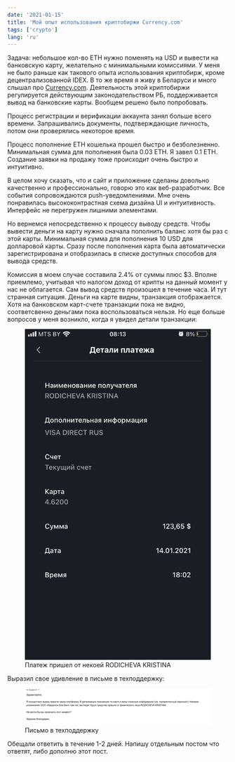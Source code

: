 ```yaml
---
date: '2021-01-15'
title: 'Мой опыт использования криптобиржи Currency.com'
tags: ['crypto']
lang: 'ru'
---
```


Задача: небольшое кол-во ETH нужно поменять на USD и вывести на банковскую карту, желательно с минимальными комиссиями. У меня не было раньше как такового опыта использования криптобирж, кроме децентрализованной IDEX. В то же время я живу в Беларуси и много слышал про [Currency.com](https://currency.com). Деятельность этой криптобиржи регулируется действующим законодательством РБ, поддерживается вывод на банковские карты. Вообщем решено было попробовать.

Процесс регистрации и верификации аккаунта занял больше всего времени. Запрашивались документы, подтверждающие личность, потом они проверялись некоторое время.

Процесс пополнение ETH кошелька прошел быстро и безболезненно. Минимальная сумма для пополнения была 0.03 ETH. Я завел 0.1 ETH. Создание заявки на продажу тоже происходит очень быстро и интуитивно.

В целом хочу сказать, что и сайт и приложение сделаны довольно качественно и профессионально, говорю это как веб-разработчик. Все события сопровождаются push-уведомлениями. Мне очень понравилась высококонтрастная схема дизайна UI и интуитивность. Интерфейс не перегружен лишними элементами.

Но вернемся непосредственно к процессу выводу средств. Чтобы вывести деньги на карту нужно сначала пополнить баланс хотя бы раз с этой карты. Минимальная сумма для пополнения 10 USD для долларовой карты. Сразу после пополнения карта была автоматически зарегистрирована и отобразилась в списке доступных способов для вывода средств.

Комиссия в моем случае составила 2.4% от суммы плюс \$3. Вполне приемлемо, учитывая что налогом доход от крипты на данный момент у нас не облагается. Сам вывод средств произошел в течение часа. И тут странная ситуация. Деньги на карте видны, транзакция отображается. Хотя на банковском карт-счете транзакции пока не видно, соответсвенно деньгами пока воспользоваться нельзя. Но еще больше вопросов у меня возникло, когда я увидел детали транзакции:

<figure>
  <img src="./transaction.PNG">
  <figcaption>Платеж пришел от некоей RODICHEVA KRISTINA</figcaption>
</figure>

Выразил свое удивление в письме в техподдержку:

<figure>
  <img src="./mail.png">
  <figcaption>Письмо в техподдержку</figcaption>
</figure>

Обещали ответить в течение 1-2 дней. Напишу отдельным постом что ответят, либо дополню этот пост.
